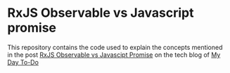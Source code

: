 # RxJS Observable vs Javascript promise

This repository contains the code used to explain the concepts mentioned in the post [RxJS Observable vs Javascipt Promise] on the tech blog of [My Day To-Do]

[RxJS Observable vs Javascipt Promise]:https://mydaytodo.com/testing-nodejs-api-with-supertest-jest/
[My Day To-Do]:https://mydaytodo.com/blog/

